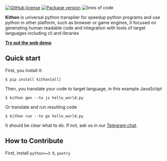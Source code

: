 [![GitHub license](https://img.shields.io/badge/license-MIT-blue.svg)](https://github.com/alploskov/kithon/blob/master/LICENSE.txt) <a href="https://pypi.org/project/kithon" target="_blank"> <img src="https://img.shields.io/pypi/v/kithon?color=%2334D058&label=pypi%20package" alt="Package version"></a> ![lines of code](https://tokei.rs/b1/github/alploskov/kithon)

**Kithon** is universal python transpiler for speedup python programs and use python in other platform, such as browser or game engines, it focused on generating human readable code and integration with tools of target languages including cli and libraries

**[Try out the web demo](https://alploskov.github.io/kithon-site/demo/)**

Quick start
------------
First, you install it:

```text
$ pip install kithon[all]
```

Then, you translate your code to target language, in this example JavaSctipt

```text
$ kithon gen --to js hello_world.py
```

Or translate and run resulting code

```text
$ kithon run --to go hello_world.py
```
It should be clear what to do. If not, ask us in our [Telegram chat](https://t.me/kithon).

How to Contribute
-----------------

First, install `python>=3.9`, `poetry`
